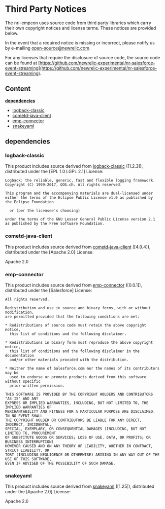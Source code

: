 # Third Party Notices

The nri-empcon uses source code from third party libraries which carry
their own copyright notices and license terms. These notices are provided
below.

In the event that a required notice is missing or incorrect, please notify us
by e-mailing [open-source@newrelic.com](mailto:open-source@newrelic.com).

For any licenses that require the disclosure of source
code, the source code can be found at [https://github.com/newrelic-experimental/nr-salesforce-event-streaming](https://github.com/newrelic-experimental/nr-salesforce-event-streaming).

## Content

**[dependencies](#dependencies)**

* [logback-classic](#logback-classic)
* [cometd-java-client](#cometd-java-client)
* [emp-connector](#emp-connector)
* [snakeyaml](#snakeyaml)



## dependencies

### logback-classic

This product includes source derived from [logback-classic](https://mvnrepository.com/artifact/ch.qos.logback/logback-classic) ([1.2.3]), distributed under the [EPL 1.0 LGPL 2.1] License: 

```
Logback: the reliable, generic, fast and flexible logging framework.
Copyright (C) 1999-2017, QOS.ch. All rights reserved. 

This program and the accompanying materials are dual-licensed under
either the terms of the Eclipse Public License v1.0 as published by
the Eclipse Foundation
 
  or (per the licensee's choosing)
 
under the terms of the GNU Lesser General Public License version 2.1
as published by the Free Software Foundation.
```

### cometd-java-client
This product includes source derived from [cometd-java-client](https://mvnrepository.com/artifact/org.cometd.java/cometd-java-client) ([4.0.4]), distributed under the [Apache 2.0] License:

Apache 2.0

### emp-connector
This product includes source derived from [emp-connector](https://github.com/forcedotcom/EMP-Connector) ([0.0.1]), distributed under the [Salesforce] License:

```Copyright (c) 2016, Salesforce.com, Inc.
All rights reserved.

Redistribution and use in source and binary forms, with or without modification, 
are permitted provided that the following conditions are met:

* Redistributions of source code must retain the above copyright notice, 
  this list of conditions and the following disclaimer.

* Redistributions in binary form must reproduce the above copyright notice, 
  this list of conditions and the following disclaimer in the documentation 
  and/or other materials provided with the distribution.

* Neither the name of Salesforce.com nor the names of its contributors may be 
  used to endorse or promote products derived from this software without specific 
  prior written permission.

THIS SOFTWARE IS PROVIDED BY THE COPYRIGHT HOLDERS AND CONTRIBUTORS "AS IS" AND ANY 
EXPRESS OR IMPLIED WARRANTIES, INCLUDING, BUT NOT LIMITED TO, THE IMPLIED WARRANTIES OF 
MERCHANTABILITY AND FITNESS FOR A PARTICULAR PURPOSE ARE DISCLAIMED. IN NO EVENT SHALL 
THE COPYRIGHT HOLDER OR CONTRIBUTORS BE LIABLE FOR ANY DIRECT, INDIRECT, INCIDENTAL, 
SPECIAL, EXEMPLARY, OR CONSEQUENTIAL DAMAGES (INCLUDING, BUT NOT LIMITED TO, PROCUREMENT 
OF SUBSTITUTE GOODS OR SERVICES; LOSS OF USE, DATA, OR PROFITS; OR BUSINESS INTERRUPTION) 
HOWEVER CAUSED AND ON ANY THEORY OF LIABILITY, WHETHER IN CONTRACT, STRICT LIABILITY, OR 
TORT (INCLUDING NEGLIGENCE OR OTHERWISE) ARISING IN ANY WAY OUT OF THE USE OF THIS SOFTWARE, 
EVEN IF ADVISED OF THE POSSIBILITY OF SUCH DAMAGE.
```

### snakeyaml
This product includes source derived from [snakeyaml](https://mvnrepository.com/artifact/org.yaml/snakeyaml) ([1.25]), distributed under the [Apache 2.0] License:

Apache 2.0


